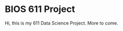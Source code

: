 BIOS 611 Project
=====================================================

Hi, this is my 611 Data Science Project. More to come.  
